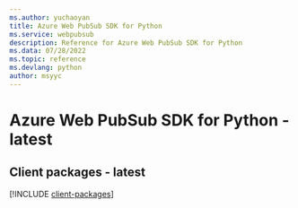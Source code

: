 ```yaml
---
ms.author: yuchaoyan
title: Azure Web PubSub SDK for Python
ms.service: webpubsub
description: Reference for Azure Web PubSub SDK for Python
ms.data: 07/28/2022
ms.topic: reference
ms.devlang: python
author: msyyc
---
```

# Azure Web PubSub SDK for Python - latest

## Client packages - latest
[!INCLUDE [client-packages](web-pubsub-client-index.md)]